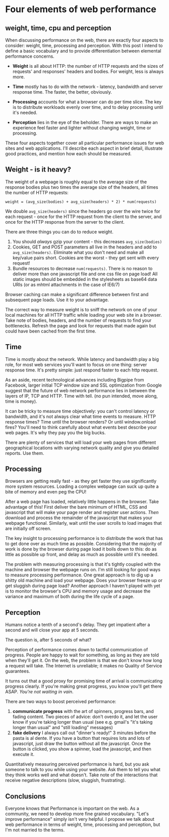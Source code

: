 Four elements of web performance
================================


weight, time, cpu and perception
--------------------------------

When discussing performance on the web, there are exactly four aspects to consider: weight, time, processing and perception. With this post I intend to define a basic vocabulary and to provide differentiation between elemental performance concerns.

- **Weight** is all about HTTP: the number of HTTP requests and the sizes of requests' and responses' headers and bodies. For weight, less is always more.

- **Time** mostly has to do with the network - latency, bandwidth and server response time. The faster, the better, obviously.

- **Processing** accounts for what a browser can do per time slice. The key is to distribute workloads evenly over time, and to delay processing until it's needed.

- **Perception** lies in the eye of the beholder. There are ways to make an experience feel faster and lighter without changing weight, time or processing.

These four aspects together cover all particular performance issues for web sites and web applications. I'll describe each aspect in brief detail, illustrate good practices, and mention how each should be measured.



Weight - is it heavy?
---------------------

The weight of a webpage is roughly equal to the average size of the response bodies plus two times the average size of the headers, all times the number of HTTP requests:

    weight = (avg_size(bodies) + avg_size(headers) * 2) * num(requests)

We double `avg_size(headers)` since the headers go over the wire twice for each request - once for the HTTP request from the client to the server, and once for the HTTP response from the server to the client.

There are three things you can do to reduce weight.

1. You should *always* gzip your content - this decreases `avg_size(bodies)`
1. Cookies, GET and POST parameters all live in the headers and add to `avg_size(headers)`. Eliminate what you don't need and make all key/value pairs short. Cookies are the worst - they get sent with every request!
1. Bundle resources to decrease `num(requests)`. There is no reason to deliver more than one javascript file and one css file on page load! All static images should be embedded in the stylesheets as base64 data URIs (or as mhtml attachments in the case of IE6/7)

Browser caching can make a significant difference between first and subsequent page loads. Use it to your advantage.

The correct way to measure weight is to sniff the network on one of your local machines for all HTTP traffic while loading your web site in a browser. Take note of bodies, headers, and the number of requests to find your bottlenecks. Refresh the page and look for requests that made again but could have been cached from the first time.



Time
----

Time is mostly about the network. While latency and bandwidth play a big role, for most web services you'll want to focus on one thing: server response time. It's pretty simple: just respond faster to each http request.

As an aside, recent technological advances including Bigpipe from Facebook, larger initial TCP window size and SSL optimization from Google suggest that the future of web network performance lies in between the layers of IP, TCP and HTTP. Time with tell. (no pun intended, move along, time is money).

It can be tricky to measure time objectively: you can't control latency or bandwidth, and it's not always clear what time events to measure. HTTP response times? Time until the browser renders? Or until window.onload fires? You'll need to think carefully about what events best describe your web pages. It's why they pay you the big bucks.

There are plenty of services that will load your web pages from different geographical locations with varying network quality and give you detailed reports. Use them.



Processing
----------
Browsers are getting really fast - as they get faster they use significantly more system resources. Loading a complex webpage can suck up quite a bite of memory and even peg the CPU!

After a web page has loaded, relatively little happens in the browser. Take advantage of this! First deliver the bare minimum of HTML, CSS and javascript that will make your page render and register user actions. *Then* download and process the remainder of the javascript that makes your webpage functional. Similarly, wait until the user scrolls to load images that are initially off screen.

The key insight to processing performance is to distribute the work that has to get done over as much time as possible. Considering that the majority of work is done by the browser during page load it boils down to this: do as little as possible up front, and delay as much as possible until it's needed.

The problem with measuring processing is that it's tightly coupled with the machine and browser the webpage runs on. I'm still looking for good ways to measure processing performance. One great approach is to dig up a shitty old machine and load your webpage. Does your browser freeze up or get sluggish during page load? Another approach I haven't played with yet is to monitor the browser's CPU and memory usage and decrease the variance and maximum of both during the life cycle of a page.



Perception
----------
Humans notice a tenth of a second's delay. They get impatient after a second and will close your app at 5 seconds.

The question is, after 5 seconds of what?

Perception of performance comes down to tactful communication of progress. People are happy to wait for something, as long as they are told when they'll get it. On the web, the problem is that we don't know how long a request will take. The Internet is unreliable; it makes no Quality of Service guarantees.

It turns out that a good proxy for promising time of arrival is communicating progress clearly. If you're making great progress, you know you'll get there ASAP. *You're not waiting in vain*.

There are two ways to boost perceived performance:

1. **communicate progress** with the art of spinners, progress bars, and fading content. Two pieces of advice: don't overdo it, and let the user know if you're taking longer than usual (see e.g. gmail's "it's taking longer than usual" and "still loading" messages)
1. **fake delivery** I always call out "dinner's ready!" 3 minutes before the pasta is al dente. If you have a button that requires lots and lots of javascript, just draw the button without all the javascript. Once the button is clicked, you show a spinner, load the javascript, and then execute it.

Quantitatively measuring perceived performance is hard, but you ask someone to talk to you while using your website. Ask them to tell you what they think works well and what doesn't. Take note of the interactions that receive negative descriptions (slow, sluggish, frustrating).


Conclusions
-----------
Everyone knows that Performance is important on the web. As a community, we need to develop more fine grained vocabulary. "Let's improve performance" simply isn't very helpful. I propose we talk about web performance in terms of weight, time, processing and perception, but I'm not married to the terms.